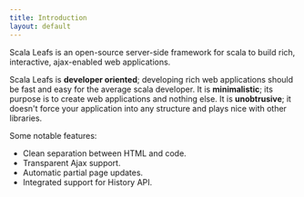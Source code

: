 ```yaml
---
title: Introduction
layout: default
---
```



Scala Leafs is an open-source server-side framework for scala to build rich, interactive, ajax-enabled web applications. 

Scala Leafs is **developer oriented**; developing rich web applications should be fast and easy for the average scala developer. It is **minimalistic**; its purpose is to create web applications and nothing else. It is **unobtrusive**; it doesn't force your application into any structure and plays nice with other libraries. 


Some notable features:

- Clean separation between HTML and code.
- Transparent Ajax support.
- Automatic partial page updates.
- Integrated support for History API.
